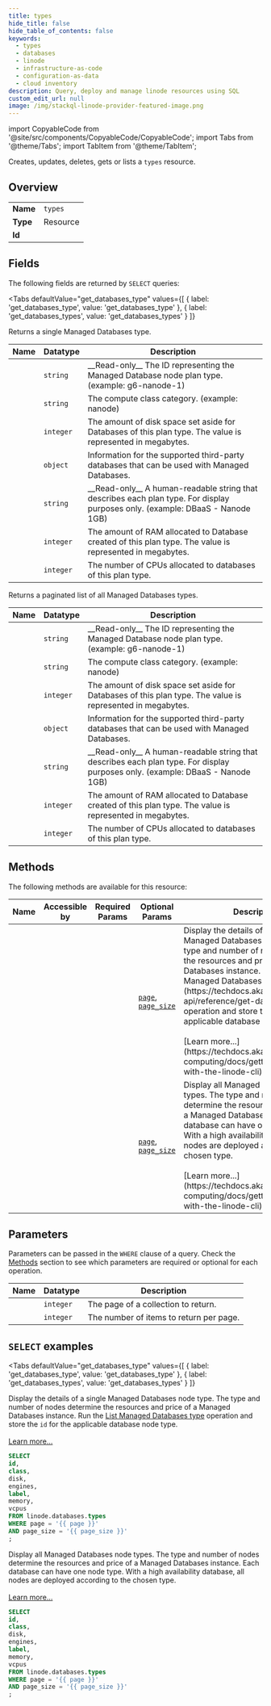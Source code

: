 ```yaml
--- 
title: types
hide_title: false
hide_table_of_contents: false
keywords:
  - types
  - databases
  - linode
  - infrastructure-as-code
  - configuration-as-data
  - cloud inventory
description: Query, deploy and manage linode resources using SQL
custom_edit_url: null
image: /img/stackql-linode-provider-featured-image.png
---
```


import CopyableCode from '@site/src/components/CopyableCode/CopyableCode';
import Tabs from '@theme/Tabs';
import TabItem from '@theme/TabItem';

Creates, updates, deletes, gets or lists a <code>types</code> resource.

## Overview
<table><tbody>
<tr><td><b>Name</b></td><td><code>types</code></td></tr>
<tr><td><b>Type</b></td><td>Resource</td></tr>
<tr><td><b>Id</b></td><td><CopyableCode code="linode.databases.types" /></td></tr>
</tbody></table>

## Fields

The following fields are returned by `SELECT` queries:

<Tabs
    defaultValue="get_databases_type"
    values={[
        { label: 'get_databases_type', value: 'get_databases_type' },
        { label: 'get_databases_types', value: 'get_databases_types' }
    ]}
>
<TabItem value="get_databases_type">

Returns a single Managed Databases type.

<table>
<thead>
    <tr>
    <th>Name</th>
    <th>Datatype</th>
    <th>Description</th>
    </tr>
</thead>
<tbody>
<tr>
    <td><CopyableCode code="id" /></td>
    <td><code>string</code></td>
    <td>__Read-only__ The ID representing the Managed Database node plan type. (example: g6-nanode-1)</td>
</tr>
<tr>
    <td><CopyableCode code="class" /></td>
    <td><code>string</code></td>
    <td>The compute class category. (example: nanode)</td>
</tr>
<tr>
    <td><CopyableCode code="disk" /></td>
    <td><code>integer</code></td>
    <td>The amount of disk space set aside for Databases of this plan type. The value is represented in megabytes.</td>
</tr>
<tr>
    <td><CopyableCode code="engines" /></td>
    <td><code>object</code></td>
    <td>Information for the supported third-party databases that can be used with Managed Databases.</td>
</tr>
<tr>
    <td><CopyableCode code="label" /></td>
    <td><code>string</code></td>
    <td>__Read-only__ A human-readable string that describes each plan type. For display purposes only. (example: DBaaS - Nanode 1GB)</td>
</tr>
<tr>
    <td><CopyableCode code="memory" /></td>
    <td><code>integer</code></td>
    <td>The amount of RAM allocated to Database created of this plan type. The value is represented in megabytes.</td>
</tr>
<tr>
    <td><CopyableCode code="vcpus" /></td>
    <td><code>integer</code></td>
    <td>The number of CPUs allocated to databases of this plan type.</td>
</tr>
</tbody>
</table>
</TabItem>
<TabItem value="get_databases_types">

Returns a paginated list of all Managed Databases types.

<table>
<thead>
    <tr>
    <th>Name</th>
    <th>Datatype</th>
    <th>Description</th>
    </tr>
</thead>
<tbody>
<tr>
    <td><CopyableCode code="id" /></td>
    <td><code>string</code></td>
    <td>__Read-only__ The ID representing the Managed Database node plan type. (example: g6-nanode-1)</td>
</tr>
<tr>
    <td><CopyableCode code="class" /></td>
    <td><code>string</code></td>
    <td>The compute class category. (example: nanode)</td>
</tr>
<tr>
    <td><CopyableCode code="disk" /></td>
    <td><code>integer</code></td>
    <td>The amount of disk space set aside for Databases of this plan type. The value is represented in megabytes.</td>
</tr>
<tr>
    <td><CopyableCode code="engines" /></td>
    <td><code>object</code></td>
    <td>Information for the supported third-party databases that can be used with Managed Databases.</td>
</tr>
<tr>
    <td><CopyableCode code="label" /></td>
    <td><code>string</code></td>
    <td>__Read-only__ A human-readable string that describes each plan type. For display purposes only. (example: DBaaS - Nanode 1GB)</td>
</tr>
<tr>
    <td><CopyableCode code="memory" /></td>
    <td><code>integer</code></td>
    <td>The amount of RAM allocated to Database created of this plan type. The value is represented in megabytes.</td>
</tr>
<tr>
    <td><CopyableCode code="vcpus" /></td>
    <td><code>integer</code></td>
    <td>The number of CPUs allocated to databases of this plan type.</td>
</tr>
</tbody>
</table>
</TabItem>
</Tabs>

## Methods

The following methods are available for this resource:

<table>
<thead>
    <tr>
    <th>Name</th>
    <th>Accessible by</th>
    <th>Required Params</th>
    <th>Optional Params</th>
    <th>Description</th>
    </tr>
</thead>
<tbody>
<tr>
    <td><a href="#get_databases_type"><CopyableCode code="get_databases_type" /></a></td>
    <td><CopyableCode code="select" /></td>
    <td></td>
    <td><a href="#parameter-page"><code>page</code></a>, <a href="#parameter-page_size"><code>page_size</code></a></td>
    <td>Display the details of a single Managed Databases node type. The type and number of nodes determine the resources and price of a Managed Databases instance. Run the [List Managed Databases type](https://techdocs.akamai.com/linode-api/reference/get-databases-types) operation and store the `id` for the applicable database node type.<br /><br />[Learn more...](https://techdocs.akamai.com/cloud-computing/docs/getting-started-with-the-linode-cli)</td>
</tr>
<tr>
    <td><a href="#get_databases_types"><CopyableCode code="get_databases_types" /></a></td>
    <td><CopyableCode code="select" /></td>
    <td></td>
    <td><a href="#parameter-page"><code>page</code></a>, <a href="#parameter-page_size"><code>page_size</code></a></td>
    <td>Display all Managed Databases node types. The type and number of nodes determine the resources and price of a Managed Databases instance. Each database can have one node type. With a high availability database, all nodes are deployed according to the chosen type.<br /><br />[Learn more...](https://techdocs.akamai.com/cloud-computing/docs/getting-started-with-the-linode-cli)</td>
</tr>
</tbody>
</table>

## Parameters

Parameters can be passed in the `WHERE` clause of a query. Check the [Methods](#methods) section to see which parameters are required or optional for each operation.

<table>
<thead>
    <tr>
    <th>Name</th>
    <th>Datatype</th>
    <th>Description</th>
    </tr>
</thead>
<tbody>
<tr id="parameter-page">
    <td><CopyableCode code="page" /></td>
    <td><code>integer</code></td>
    <td>The page of a collection to return.</td>
</tr>
<tr id="parameter-page_size">
    <td><CopyableCode code="page_size" /></td>
    <td><code>integer</code></td>
    <td>The number of items to return per page.</td>
</tr>
</tbody>
</table>

## `SELECT` examples

<Tabs
    defaultValue="get_databases_type"
    values={[
        { label: 'get_databases_type', value: 'get_databases_type' },
        { label: 'get_databases_types', value: 'get_databases_types' }
    ]}
>
<TabItem value="get_databases_type">

Display the details of a single Managed Databases node type. The type and number of nodes determine the resources and price of a Managed Databases instance. Run the [List Managed Databases type](https://techdocs.akamai.com/linode-api/reference/get-databases-types) operation and store the `id` for the applicable database node type.<br /><br />[Learn more...](https://techdocs.akamai.com/cloud-computing/docs/getting-started-with-the-linode-cli)

```sql
SELECT
id,
class,
disk,
engines,
label,
memory,
vcpus
FROM linode.databases.types
WHERE page = '{{ page }}'
AND page_size = '{{ page_size }}'
;
```
</TabItem>
<TabItem value="get_databases_types">

Display all Managed Databases node types. The type and number of nodes determine the resources and price of a Managed Databases instance. Each database can have one node type. With a high availability database, all nodes are deployed according to the chosen type.<br /><br />[Learn more...](https://techdocs.akamai.com/cloud-computing/docs/getting-started-with-the-linode-cli)

```sql
SELECT
id,
class,
disk,
engines,
label,
memory,
vcpus
FROM linode.databases.types
WHERE page = '{{ page }}'
AND page_size = '{{ page_size }}'
;
```
</TabItem>
</Tabs>
